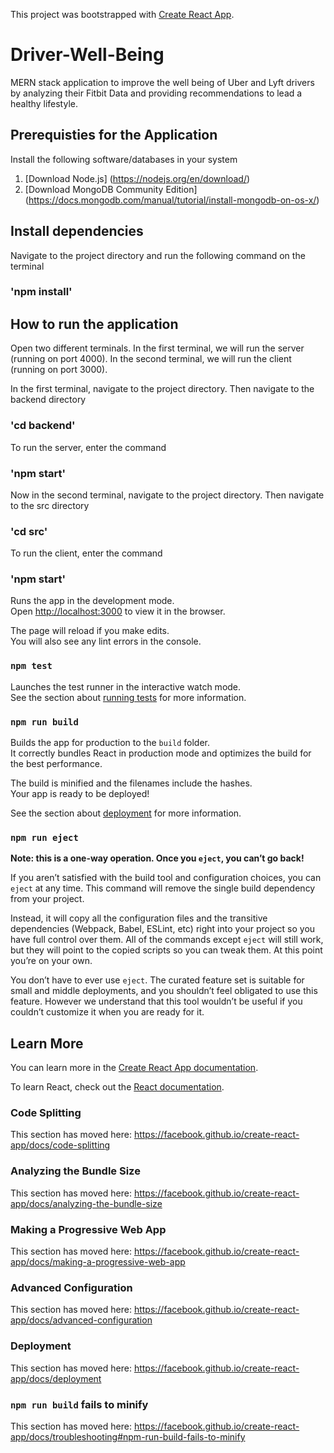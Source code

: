 This project was bootstrapped with [Create React App](https://github.com/facebook/create-react-app).

# Driver-Well-Being

MERN stack application to improve the well being of Uber and Lyft drivers by analyzing their Fitbit Data and providing recommendations to lead a healthy lifestyle. 

## Prerequisties for the Application

Install the following software/databases in your system

1. [Download Node.js] (https://nodejs.org/en/download/)
2. [Download MongoDB Community Edition] (https://docs.mongodb.com/manual/tutorial/install-mongodb-on-os-x/)

## Install dependencies
 
 Navigate to the project directory and run the following command on the terminal
 
### 'npm install'
 
## How to run the application

Open two different terminals.
In the first terminal, we will run the server (running on port 4000).
In the second terminal, we will run the client (running on port 3000).

In the first terminal, navigate to the project directory.
Then navigate to the backend directory

### 'cd backend'

To run the server, enter the command 

### 'npm start'

Now in the second terminal, navigate to the project directory.
Then navigate to the src directory

### 'cd src'

To run the client, enter the command 

### 'npm start'

Runs the app in the development mode.<br />
Open [http://localhost:3000](http://localhost:3000) to view it in the browser.

The page will reload if you make edits.<br />
You will also see any lint errors in the console.

### `npm test`

Launches the test runner in the interactive watch mode.<br />
See the section about [running tests](https://facebook.github.io/create-react-app/docs/running-tests) for more information.

### `npm run build`

Builds the app for production to the `build` folder.<br />
It correctly bundles React in production mode and optimizes the build for the best performance.

The build is minified and the filenames include the hashes.<br />
Your app is ready to be deployed!

See the section about [deployment](https://facebook.github.io/create-react-app/docs/deployment) for more information.

### `npm run eject`

**Note: this is a one-way operation. Once you `eject`, you can’t go back!**

If you aren’t satisfied with the build tool and configuration choices, you can `eject` at any time. This command will remove the single build dependency from your project.

Instead, it will copy all the configuration files and the transitive dependencies (Webpack, Babel, ESLint, etc) right into your project so you have full control over them. All of the commands except `eject` will still work, but they will point to the copied scripts so you can tweak them. At this point you’re on your own.

You don’t have to ever use `eject`. The curated feature set is suitable for small and middle deployments, and you shouldn’t feel obligated to use this feature. However we understand that this tool wouldn’t be useful if you couldn’t customize it when you are ready for it.

## Learn More

You can learn more in the [Create React App documentation](https://facebook.github.io/create-react-app/docs/getting-started).

To learn React, check out the [React documentation](https://reactjs.org/).

### Code Splitting

This section has moved here: https://facebook.github.io/create-react-app/docs/code-splitting

### Analyzing the Bundle Size

This section has moved here: https://facebook.github.io/create-react-app/docs/analyzing-the-bundle-size

### Making a Progressive Web App

This section has moved here: https://facebook.github.io/create-react-app/docs/making-a-progressive-web-app

### Advanced Configuration

This section has moved here: https://facebook.github.io/create-react-app/docs/advanced-configuration

### Deployment

This section has moved here: https://facebook.github.io/create-react-app/docs/deployment

### `npm run build` fails to minify

This section has moved here: https://facebook.github.io/create-react-app/docs/troubleshooting#npm-run-build-fails-to-minify
